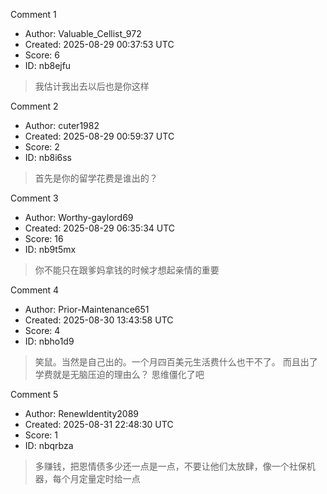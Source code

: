 Comment 1

- Author: Valuable_Cellist_972
- Created: 2025-08-29 00:37:53 UTC
- Score: 6
- ID: nb8ejfu

> 我估计我出去以后也是你这样

Comment 2

- Author: cuter1982
- Created: 2025-08-29 00:59:37 UTC
- Score: 2
- ID: nb8i6ss

> 首先是你的留学花费是谁出的？

Comment 3

- Author: Worthy-gaylord69
- Created: 2025-08-29 06:35:34 UTC
- Score: 16
- ID: nb9t5mx

> 你不能只在跟爹妈拿钱的时候才想起亲情的重要

Comment 4

- Author: Prior-Maintenance651
- Created: 2025-08-30 13:43:58 UTC
- Score: 4
- ID: nbho1d9

> 笑鼠。当然是自己出的。一个月四百美元生活费什么也干不了。 而且出了学费就是无脑压迫的理由么？ 思维僵化了吧

Comment 5

- Author: RenewIdentity2089
- Created: 2025-08-31 22:48:30 UTC
- Score: 1
- ID: nbqrbza

> 多赚钱，把恩情债多少还一点是一点，不要让他们太放肆，像一个社保机器，每个月定量定时给一点
